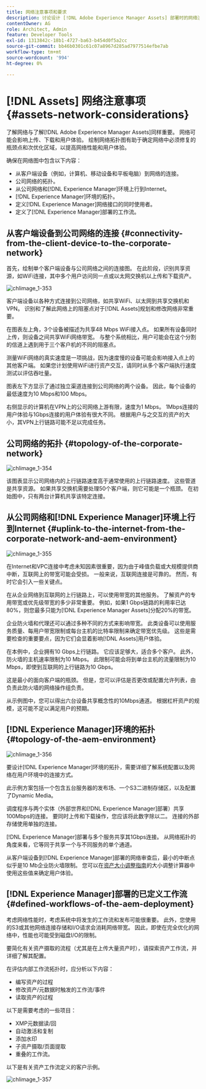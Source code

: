 ```yaml
---
title: 网络注意事项和要求
description: 讨论设计 [!DNL Adobe Experience Manager Assets] 部署时的网络注意事项。
contentOwner: AG
role: Architect, Admin
feature: Developer Tools
exl-id: 1313842c-18b1-4727-ba63-b454d0f5a2cc
source-git-commit: bb46b0301c61c07a8967d285ad7977514efbe7ab
workflow-type: tm+mt
source-wordcount: '994'
ht-degree: 0%

---
```


# [!DNL Assets] 网络注意事项 {#assets-network-considerations}

了解网络与了解[!DNL Adobe Experience Manager Assets]同样重要。 网络可能会影响上传、下载和用户体验。 绘制网络拓扑图有助于确定网络中必须修复的瓶颈点和次优化区域，以提高网络性能和用户体验。

确保在网络图中包含以下内容：

* 从客户端设备（例如，计算机、移动设备和平板电脑）到网络的连接。
* 公司网络的拓扑。
* 从公司网络和[!DNL Experience Manager]环境上行到Internet。
* [!DNL Experience Manager]环境的拓扑。
* 定义[!DNL Experience Manager]网络接口的同时使用者。
* 定义了[!DNL Experience Manager]部署的工作流。

## 从客户端设备到公司网络的连接 {#connectivity-from-the-client-device-to-the-corporate-network}

首先，绘制单个客户端设备与公司网络之间的连接图。 在此阶段，识别共享资源，如WiFi连接，其中多个用户访问同一点或以太网交换机以上传和下载资产。

![chlimage_1-353](assets/chlimage_1-353.png)

客户端设备以各种方式连接到公司网络，如共享WiFi、以太网到共享交换机和VPN。 识别和了解此网络上的阻塞点对于[!DNL Assets]规划和修改网络非常重要。

在图表左上角，3个设备被描述为共享48 Mbps WiFi接入点。 如果所有设备同时上传，则设备之间共享WiFi网络带宽。 与整个系统相比，用户可能会在这个分割的信道上遇到用于三个客户机的不同的阻塞点。

测量WiFi网络的真实速度是一项挑战，因为速度慢的设备可能会影响接入点上的其他客户端。 如果您计划使用WiFi进行资产交互，请同时从多个客户端执行速度测试以评估吞吐量。

图表左下方显示了通过独立渠道连接到公司网络的两个设备。 因此，每个设备的最低速度为10 Mbps和100 Mbps。

右侧显示的计算机在VPN上的公司网络上游有限，速度为1 Mbps。 1Mbps连接的用户体验与1Gbps连接的用户体验有很大不同。 根据用户与之交互的资产的大小，其VPN上行链路可能不足以完成任务。

## 公司网络的拓扑 {#topology-of-the-corporate-network}

![chlimage_1-354](assets/chlimage_1-354.png)

该图表显示公司网络内的上行链路速度高于通常使用的上行链路速度。 这些管道是共享资源。 如果共享交换机需要处理50个客户端，则它可能是一个瓶颈。 在初始图中，只有两台计算机共享该特定连接。

## 从公司网络和[!DNL Experience Manager]环境上行到Internet {#uplink-to-the-internet-from-the-corporate-network-and-aem-environment}

![chlimage_1-355](assets/chlimage_1-355.png)

在Internet和VPC连接中考虑未知因素很重要，因为由于峰值负载或大规模提供商中断，互联网上的带宽可能会受损。 一般来说，互联网连接是可靠的。 然而，有时它会引入一些关键点。

在从企业网络到互联网的上行链路上，可以使用带宽的其他服务。 了解资产的专用带宽或优先级带宽的多少非常重要。 例如，如果1 Gbps链路的利用率已达80%，则您最多只能为[!DNL Experience Manager Assets]分配20%的带宽。

企业防火墙和代理还可以通过多种不同的方式来影响带宽。 此类设备可以使用服务质量、每用户带宽限制或每台主机的比特率限制来确定带宽优先级。 这些是需要检查的重要要点，因为它们会显着影响[!DNL Assets]用户体验。

在本例中，企业拥有10 Gbps上行链路。 它应该足够大，适合多个客户。 此外，防火墙的主机速率限制为10 Mbps。 此限制可能会将到单台主机的流量限制为10 Mbps，即使到互联网的上行链路为10 Gbps。

这是最小的面向客户端的瓶颈。 但是，您可以评估是否更改或配置允许列表，由负责此防火墙的网络操作组负责。

从示例图中，您可以得出六台设备共享概念性的10Mbps通道。 根据杠杆资产的规模，这可能不足以满足用户的预期。

## [!DNL Experience Manager]环境的拓扑 {#topology-of-the-aem-environment}

![chlimage_1-356](assets/chlimage_1-356.png)

要设计[!DNL Experience Manager]环境的拓扑，需要详细了解系统配置以及网络在用户环境中的连接方式。

此示例方案包括一个包含五台服务器的发布场、一个S3二进制存储区，以及配置了Dynamic Media。

调度程序与两个实体（外部世界和[!DNL Experience Manager]部署）共享100Mbps的连接。 要同时上传和下载操作，您应该将此数字除以二。 连接的外部存储使用单独的连接。

[!DNL Experience Manager]部署与多个服务共享其1Gbps连接。 从网络拓扑的角度来看，它等同于共享一个与不同服务的单个通道。

从客户端设备到[!DNL Experience Manager]部署的网络审查后，最小的中断点似乎是10 Mb企业防火墙限制。 您可以在[资产大小调整指南](assets-sizing-guide.md)的大小调整计算器中使用这些值来确定用户体验。

## [!DNL Experience Manager]部署的已定义工作流 {#defined-workflows-of-the-aem-deployment}

考虑网络性能时，考虑系统中将发生的工作流和发布可能很重要。 此外，您使用的S3或其他网络连接存储和I/O请求会消耗网络带宽。 因此，即使在完全优化的网络中，性能也可能受到磁盘I/O的限制。

要简化有关资产摄取的流程（尤其是在上传大量资产时），请探索资产工作流，并详细了解其配置。

在评估内部工作流拓扑时，应分析以下内容：

* 编写资产的过程
* 修改资产/元数据时触发的工作流/事件
* 读取资产的过程

以下是需要考虑的一些项目：

* XMP元数据读/回
* 自动激活和复制
* 添加水印
* 子资产摄取/页面提取
* 重叠的工作流。

以下是有关资产工作流定义的客户示例。

![chlimage_1-357](assets/chlimage_1-357.png)
